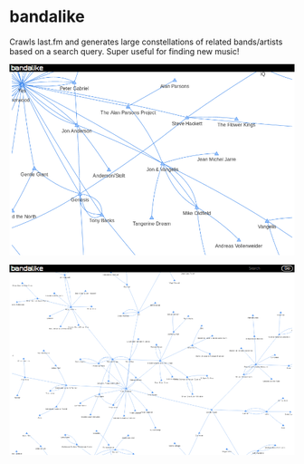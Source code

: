 bandalike
=========
Crawls last.fm and generates large constellations of related bands/artists based on a search query. Super useful for finding new music!

<p align="center">
	<img src="images/sample.png?raw=true"/>
</p>

<p align="center">
	<img src="images/sample2.png?raw=true"/>
</p>